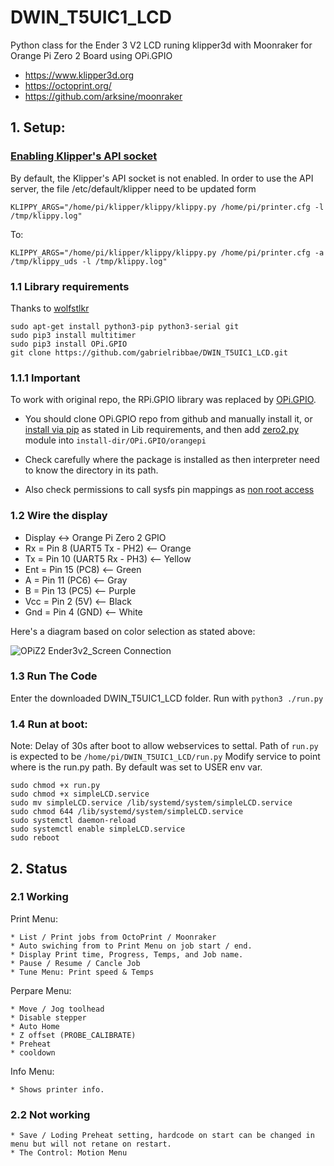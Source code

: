 # DWIN_T5UIC1_LCD

Python class for the Ender 3 V2 LCD runing klipper3d with Moonraker for Orange Pi Zero 2 Board using OPi.GPIO

- https://www.klipper3d.org
- https://octoprint.org/
- https://github.com/arksine/moonraker

## 1. Setup:

### [Enabling Klipper's API socket](https://www.klipper3d.org/API_Server.html)
  By default, the Klipper's API socket is not enabled. In order to use the API server, the file /etc/default/klipper need to be updated form

    KLIPPY_ARGS="/home/pi/klipper/klippy/klippy.py /home/pi/printer.cfg -l /tmp/klippy.log"
To:

    KLIPPY_ARGS="/home/pi/klipper/klippy/klippy.py /home/pi/printer.cfg -a /tmp/klippy_uds -l /tmp/klippy.log"

### 1.1 Library requirements 

  Thanks to [wolfstlkr](https://www.reddit.com/r/ender3v2/comments/mdtjvk/octoprint_klipper_v2_lcd/gspae7y)

  ```
  sudo apt-get install python3-pip python3-serial git
  sudo pip3 install multitimer
  sudo pip3 install OPi.GPIO
  git clone https://github.com/gabrielribbae/DWIN_T5UIC1_LCD.git
  ```

### 1.1.1 Important

To work with original repo, the RPi.GPIO library was replaced by [OPi.GPIO](https://github.com/rm-hull/OPi.GPIO). 

- You should clone OPi.GPIO repo from github and manually install it, or [install via pip](https://opi-gpio.readthedocs.io/en/latest/install.html) as stated in Lib requirements, and then add [zero2.py](https://github.com/rm-hull/OPi.GPIO/blob/master/orangepi/zero2.py) module into `install-dir/OPi.GPIO/orangepi`

- Check carefully where the package is installed as then interpreter need to know the directory in its path.

- Also check permissions to call sysfs pin mappings as [non root access](https://opi-gpio.readthedocs.io/en/latest/install.html#non-root-access)

### 1.2 Wire the display 
  * Display <-> Orange Pi Zero 2 GPIO
  * Rx  =   Pin 8  (UART5 Tx - PH2) <-- Orange
  * Tx  =   Pin 10  (UART5 Rx - PH3) <-- Yellow
  * Ent =   Pin 15 (PC8) <-- Green
  * A   =   Pin 11 (PC6) <-- Gray
  * B   =   Pin 13 (PC5) <-- Purple
  * Vcc =   Pin 2   (5V) <-- Black
  * Gnd =   Pin 4   (GND) <-- White

Here's a diagram based on color selection as stated above:

![OPiZ2 Ender3v2_Screen Connection](https://user-images.githubusercontent.com/34515038/190923377-edf098a4-f5e4-47c0-8f06-571636c35246.png)

### 1.3 Run The Code

Enter the downloaded DWIN_T5UIC1_LCD folder.
Run with `python3 ./run.py`

### 1.4 Run at boot:

Note: Delay of 30s after boot to allow webservices to settal. Path of `run.py` is expected to be `/home/pi/DWIN_T5UIC1_LCD/run.py`
Modify service to point where is the run.py path. By default was set to USER env var.

   ```
   sudo chmod +x run.py
   sudo chmod +x simpleLCD.service
   sudo mv simpleLCD.service /lib/systemd/system/simpleLCD.service
   sudo chmod 644 /lib/systemd/system/simpleLCD.service
   sudo systemctl daemon-reload
   sudo systemctl enable simpleLCD.service
   sudo reboot
   ```
## 2. Status

### 2.1 Working

 Print Menu:
 
    * List / Print jobs from OctoPrint / Moonraker
    * Auto swiching from to Print Menu on job start / end.
    * Display Print time, Progress, Temps, and Job name.
    * Pause / Resume / Cancle Job
    * Tune Menu: Print speed & Temps

 Perpare Menu:
 
    * Move / Jog toolhead
    * Disable stepper
    * Auto Home
    * Z offset (PROBE_CALIBRATE)
    * Preheat
    * cooldown
 
 Info Menu:
 
    * Shows printer info.

### 2.2 Not working
    * Save / Loding Preheat setting, hardcode on start can be changed in menu but will not retane on restart.
    * The Control: Motion Menu
